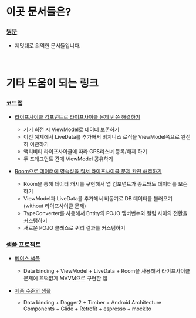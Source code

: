 # 이곳 문서들은?
### [원문](https://developer.android.com/topic/libraries/architecture/index.html)
- 제멋대로 의역한 문서들입니다.

<br>

# 기타 도움이 되는 링크
### 코드랩
- [라이프사이클 컴포넌트로 라이프사이클 문제 반쯤 해결하기](https://codelabs.developers.google.com/codelabs/android-lifecycles/#0)
	- 기기 회전 시 ViewModel로 데이터 보존하기
	- 이전 예제에서 LiveData를 추가해서 비지니스 로직을 ViewModel쪽으로 완전히 이관하기
	- 액티비티 라이프사이클에 따라 GPS리스너 등록/해제 하기
	- 두 프래그먼트 간에 ViewModel 공유하기

- [Room으로 데이터에 영속성을 줘서 라이프사이클 문제 완전 해결하기](https://codelabs.developers.google.com/codelabs/android-persistence/#0)
	- Room을 통해 데이터 캐시를 구현해서 앱 컴포넌트가 종료돼도 데이터를 보존하기
	- ViewModel과 LiveData를 추가해서 비동기로 DB 데이터를 불러오기(without 라이프사이클 문제)
	- TypeConverter를 사용해서 Entity의 POJO 멤버변수와 컬럼 사이의 전환을 커스텀하기
	- 새로운 POJO 클래스로 쿼리 결과를 커스텀하기

### [샘플 프로젝트](https://github.com/googlesamples/android-architecture-components)
- [베이스 샘플](https://github.com/googlesamples/android-architecture-components/tree/master/BasicSample)
	- Data binding + ViewModel + LiveData + Room을 사용해서 라이프사이클 문제에 끄떡없게 MVVM으로 구현한 앱

- [제품 수준의 샘플](https://github.com/googlesamples/android-architecture-components/tree/master/GithubBrowserSample)
	- Data binding + Dagger2 + Timber + Android Architecture Components + Glide + Retrofit + espresso + mockito
